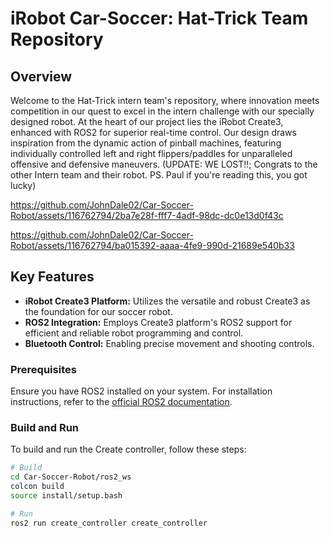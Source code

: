 # iRobot Car-Soccer: Hat-Trick Team Repository

## Overview

Welcome to the Hat-Trick intern team's repository, where innovation meets competition in our quest to excel in the intern challenge with our specially designed robot. At the heart of our project lies the iRobot Create3, enhanced with ROS2 for superior real-time control. Our design draws inspiration from the dynamic action of pinball machines, featuring individually controlled left and right flippers/paddles for unparalleled offensive and defensive maneuvers. (UPDATE: WE LOST!!; Congrats to the other Intern team and their robot. PS. Paul if you're reading this, you got lucky)

https://github.com/JohnDale02/Car-Soccer-Robot/assets/116762794/2ba7e28f-fff7-4adf-98dc-dc0e13d0f43c

https://github.com/JohnDale02/Car-Soccer-Robot/assets/116762794/ba015392-aaaa-4fe9-990d-21689e540b33

## Key Features

- **iRobot Create3 Platform:** Utilizes the versatile and robust Create3 as the foundation for our soccer robot.
- **ROS2 Integration:** Employs Create3 platform's ROS2 support for efficient and reliable robot programming and control.
- **Bluetooth Control:** Enabling precise movement and shooting controls.

### Prerequisites

Ensure you have ROS2 installed on your system. For installation instructions, refer to the [official ROS2 documentation](https://docs.ros.org/en/foxy/Installation.html).

### Build and Run

To build and run the Create controller, follow these steps:

```bash
# Build
cd Car-Soccer-Robot/ros2_ws
colcon build
source install/setup.bash

# Run
ros2 run create_controller create_controller
```
